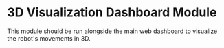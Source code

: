 # 3D Visualization Dashboard Module

This module should be run alongside the main web dashboard to visualize the robot's movements in 3D.  
